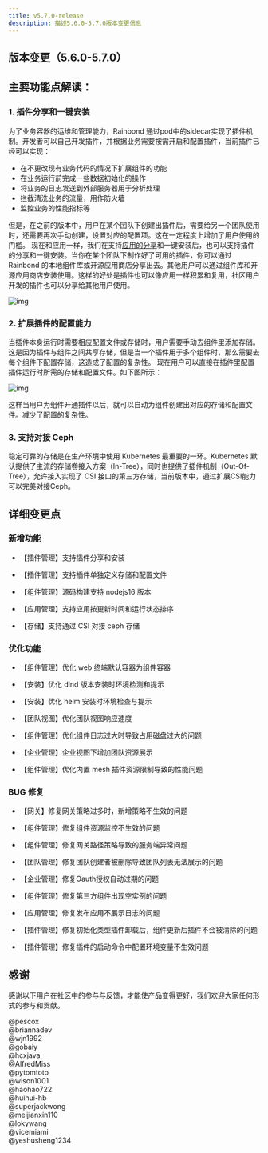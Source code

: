 ```yaml
---
title: v5.7.0-release
description: 描述5.6.0-5.7.0版本变更信息
---
```


## 版本变更（5.6.0-5.7.0）

## 主要功能点解读：

### 1. 插件分享和一键安装

为了业务容器的运维和管理能力，Rainbond 通过pod中的sidecar实现了插件机制。开发者可以自己开发插件，并根据业务需要按需开启和配置插件，当前插件已经可以实现：

- 在不更改现有业务代码的情况下扩展组件的功能
- 在业务运行前完成一些数据初始化的操作
- 将业务的日志发送到外部服务器用于分析处理
- 拦截清洗业务的流量，用作防火墙
- 监控业务的性能指标等

但是，在之前的版本中，用户在某个团队下创建出插件后，需要给另一个团队使用时，还需要再次手动创建，设置对应的配置项。这在一定程度上增加了用户使用的门槛。
现在和应用一样，我们在支持[应用的分享](https://www.rainbond.com/docs/use-manual/app-store-manage/share-app)和一键安装后，也可以支持插件的分享和一键安装。当你在某个团队下制作好了可用的插件，你可以通过 Rainbond 的本地组件库或开源应用商店分享出去。其他用户可以通过组件库和开源应用商店安装使用。这样的好处是插件也可以像应用一样积累和复用，社区用户开发的插件也可以分享给其他用户使用。

![img](https://grstatic.oss-cn-shanghai.aliyuncs.com/docs/5.7/community/change/install-plugin.png)

### 2. 扩展插件的配置能力

当插件本身运行时需要相应配置文件或存储时，用户需要手动去组件里添加存储。这是因为插件与组件之间共享存储，但是当一个插件用于多个组件时，那么需要去每个组件下配置存储，这造成了配置的复杂性。
现在用户可以直接在插件里配置插件运行时所需的存储和配置文件。如下图所示：

![img](https://grstatic.oss-cn-shanghai.aliyuncs.com/docs/5.7/community/change/config-plugin.png)

这样当用户为组件开通插件以后，就可以自动为组件创建出对应的存储和配置文件。减少了配置的复杂性。

### 3. 支持对接 Ceph
稳定可靠的存储是在生产环境中使用 Kubernetes 最重要的一环。Kubernetes 默认提供了主流的存储卷接入方案（In-Tree），同时也提供了插件机制（Out-Of-Tree），允许接入实现了 CSI 接口的第三方存储，当前版本中，通过扩展CSI能力可以完美对接Ceph。

## 详细变更点

### 新增功能

- 【插件管理】支持插件分享和安装

- 【插件管理】支持插件单独定义存储和配置文件

- 【组件管理】源码构建支持 nodejs16 版本

- 【应用管理】支持应用按更新时间和运行状态排序

- 【存储】支持通过 CSI 对接 ceph 存储

### 优化功能

- 【组件管理】优化 web 终端默认容器为组件容器

- 【安装】优化 dind 版本安装时环境检测和提示

- 【安装】优化 helm 安装时环境检查与提示

- 【团队视图】优化团队视图响应速度

- 【组件管理】优化组件日志过大时导致占用磁盘过大的问题

- 【企业管理】企业视图下增加团队资源展示

- 【组件管理】优化内置 mesh 插件资源限制导致的性能问题

### BUG 修复

- 【网关】修复网关策略过多时，新增策略不生效的问题

- 【组件管理】修复组件资源监控不生效的问题

- 【组件管理】修复网关路径策略导致的服务端异常问题

- 【团队管理】修复团队创建者被删除导致团队列表无法展示的问题 

- 【企业管理】修复Oauth授权自动过期的问题

- 【组件管理】修复第三方组件出现空实例的问题

- 【应用管理】修复发布应用不展示日志的问题

- 【插件管理】修复初始化类型插件卸载后，组件更新后插件不会被清除的问题

- 【插件管理】修复插件的启动命令中配置环境变量不生效问题

## 感谢

感谢以下用户在社区中的参与与反馈，才能使产品变得更好，我们欢迎大家任何形式的参与和贡献。

@pescox   
@briannadev   
@wjn1992   
@gobaiy   
@hcxjava   
@AlfredMiss   
@pytomtoto   
@wison1001   
@haohao722   
@huihui-hb   
@superjackwong   
@meijianxin110   
@lokywang   
@vicemiami   
@yeshusheng1234   

